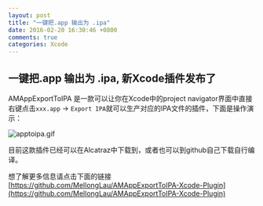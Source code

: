 ```yaml
---
layout: post
title: "一键把.app 输出为 .ipa"
date: 2016-02-20 16:30:46 +0800
comments: true
categories: Xcode
---
```


## 一键把.app 输出为 .ipa, 新Xcode插件发布了

AMAppExportToIPA 是一款可以让你在Xcode中的project navigator界面中直接右键点击`xxx.app` -> `Export IPA`就可以生产对应的IPA文件的插件，下面是操作演示：

![apptoipa.gif](/blogImages/apptoipa.gif)

<!--more-->
目前这款插件已经可以在Alcatraz中下载到，或者也可以到github自己下载自行编译。

想了解更多信息请点击下面的链接  
[https://github.com/MellongLau/AMAppExportToIPA-Xcode-Plugin](https://github.com/MellongLau/AMAppExportToIPA-Xcode-Plugin)